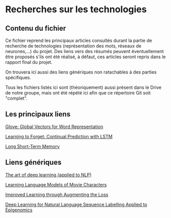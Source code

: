 # Recherches sur les technologies

## Contenu du fichier
Ce fichier reprend les principaux articles consultés durant la partie de recherche de technologies (représentation des mots, réseaux de neurones,...) du projet. Des liens vers des résumés peuvent éventuellement être proposés s'ils ont été réalisé, à défaut, ces articles seront repris dans le rapport final du projet.

On trouvera ici aussi des liens génériques non ratachables à des parties spécifiques.

Tous les fichiers listés ici sont (théoriquement) aussi présent dans le Drive de notre groupe, mais ont été répété ici afin que ce répertoire Git soit "complet".

## Les principaux liens

[Glove: Global Vectors for Word Representation](https://pdfs.semanticscholar.org/b397/ed9a08ca46566aa8c35be51e6b466643e5fb.pdf)

[Learning to Forget: Continual Prediction with LSTM](https://pdfs.semanticscholar.org/3e5d/2d0d5bf450728c8f21df6f921a975c339c45.pdf)

[Long Short-Term Memory](http://web.eecs.utk.edu/~itamar/courses/ECE-692/Bobby_paper1.pdf)

## Liens génériques

[The art of deep learning (applied to NLP)](https://cs224d.stanford.edu/reports/pascal.pdf)

[Learning Language Models of Movie Characters](https://cs224d.stanford.edu/reports/oguz.pdf)

[Improved Learning through Augmenting the Loss](https://cs224d.stanford.edu/reports/InanKhosravi.pdf)

[Deep Learning for Natural Language Sequence Labelling Applied to Epigenomics](https://cs224d.stanford.edu/reports/Hildick-SmithBahtchevanov.pdf)
